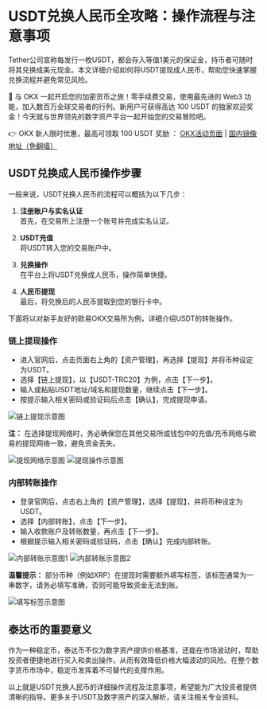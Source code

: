 # USDT兑换人民币全攻略：操作流程与注意事项

Tether公司宣称每发行一枚USDT，都会存入等值1美元的保证金，持币者可随时将其兑换成美元现金。本文详细介绍如何将USDT提现成人民币，帮助您快速掌握兑换流程并避免常见风险。

🚀 与 OKX 一起开启您的加密货币之旅！零手续费交易，使用最先进的 Web3 功能，加入数百万全球交易者的行列。新用户可获得高达 100 USDT 的独家欢迎奖金！今天就与世界领先的数字资产平台一起开始您的交易冒险吧。

👉 OKX 新人限时优惠，最高可领取 100 USDT 奖励 ： [OKX活动页面](https://bit.ly/OKXe) | [国内镜像地址（免翻墙）](https://bit.ly/okX)

## USDT兑换成人民币操作步骤

一般来说，USDT兑换人民币的流程可以概括为以下几步：

1. **注册账户与实名认证**  
   首先，在交易所上注册一个账号并完成实名认证。

2. **USDT充值**  
   将USDT转入您的交易账户中。

3. **兑换操作**  
   在平台上将USDT兑换成人民币，操作简单快捷。

4. **人民币提现**  
   最后，将兑换后的人民币提取到您的银行卡中。

下面将以对新手友好的欧易OKX交易所为例，详细介绍USDT的转账操作。

### 链上提现操作

- 进入官网后，点击页面右上角的【资产管理】，再选择【提现】并将币种设定为USDT。
- 选择【链上提现】，以【USDT-TRC20】为例，点击【下一步】。
- 输入或粘贴USDT地址/域名和提现数量，继续点击【下一步】。
- 按提示输入相关密码或验证码后点击【确认】，完成提现申请。

![链上提现示意图](https://www.jmhbdh.com/wp-content/img/76906496027227.webp)

**注：** 在选择提现网络时，务必确保您在其他交易所或钱包中的充值/充币网络与欧易的提现网络一致，避免资金丢失。

![提现网络示意图](https://www.jmhbdh.com/wp-content/img/133505159051.webp)
![提现操作示意图](https://www.jmhbdh.com/wp-content/img/549015872969.webp)

### 内部转账操作

- 登录官网后，点击右上角的【资产管理】，选择【提现】，并将币种设定为USDT。
- 选择【内部转账】，点击【下一步】。
- 输入收款账户及转账数量，再点击【下一步】。
- 根据提示输入相关密码或验证码，点击【确认】完成内部转账。

![内部转账示意图1](https://www.jmhbdh.com/wp-content/img/8290202595.webp)
![内部转账示意图2](https://www.jmhbdh.com/wp-content/img/89413717.webp)

**温馨提示：** 部分币种（例如XRP）在提现时需要额外填写标签，该标签通常为一串数字，请务必填写准确，否则可能导致资金无法到账。

![填写标签示意图](https://www.jmhbdh.com/wp-content/img/7615486501538.webp)

## 泰达币的重要意义

作为一种稳定币，泰达币不仅为数字资产提供价格基准，还能在市场波动时，帮助投资者便捷地进行买入和卖出操作，从而有效降低价格大幅波动的风险。在整个数字货币市场中，稳定币发挥着不可替代的支撑作用。

以上就是USDT兑换人民币的详细操作流程及注意事项，希望能为广大投资者提供清晰的指导。更多关于USDT及数字资产的深入解析，请关注相关专业资料。